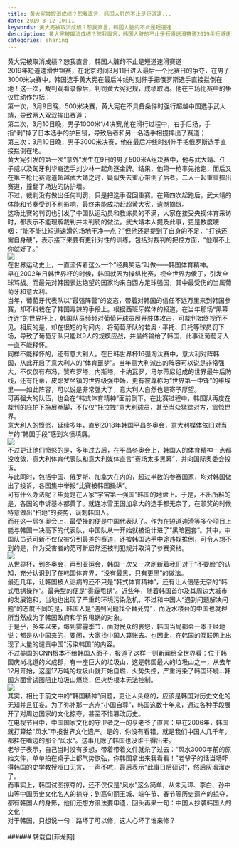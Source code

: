 ```yaml
---
title: 黄大宪被取消成绩？恕我直言，韩国人脏的不止是短道速...
date: 2019-3-12 10:11
keywords: 黄大宪被取消成绩？恕我直言，韩国人脏的不止是短道速...
description: 黄大宪被取消成绩？恕我直言，韩国人脏的不止是短道速滑赛道2019年短道速滑世锦赛，在北京时间3月11日进入最后一个比赛日的争夺，在男子3000米决赛中，韩国选手黄大宪在最后冲线时刻伸手把俄罗斯选手直接拦倒在地！这一次，裁判观看录像后，判罚黄大宪犯规，成绩取消。他在三场比赛中的争议性动作包括：第一次，3月9日晚，500米决赛，黄大宪在不具备条件时强行超越中国选手武大靖，导致两人双双摔出赛道；第二次，3月10日晚，男子1000米1/4决赛,他在滑行过程中，右手后扬，手指“剥”掉了日本选手的护目镜，导致后者和另一名选手相撞摔出了赛道；第三次：3月10日晚，男子3000米决赛，他在最后冲线时刻伸手把俄罗斯选手直接拦倒在地。黄大宪引发的第一次“意外”发生在9日的男子500米A组决赛中，他与武大靖、任子威以及匈牙利华裔选手刘少林一起角逐金牌。结果，他第一枪率先抢跑，而后又在第三枪比赛弯道超越武大靖之时，疑似失去重心带倒了后者。二人一起重重摔出赛道，撞翻了场边的防护墙。不过，裁判没有做出任何判罚，只是把选手召回重赛。在第四次起跑后，武大靖的体能和节奏受到不利影响，最终未能成功赶超黄大宪，遗憾摘银。这场比赛的判罚也引发了中国队运动员和教练员的不满，大家在接受央视体育采访时，都表示不能理解裁判并未判罚的做法。武大靖本人提及此事，更是数度哽咽：“能不能让短道速滑的场地干净一点？”但他还是提到了自身的不足，“打铁还需自身硬”，表示接下来要有更针对性的训练，包括对裁判的把控方面，“他跟不上你就好了。”在世界运动史上，一直流传着这么一个“经典笑话”叫做——韩国体育精神。早在2002年日韩世界杯的时候，韩国就因为操纵比赛，视全世界为傻子，引发全球骂战。而最先对韩国表达绝望的国家均来自西方足球强国，其中最受伤的当属葡萄牙和意大利。当年，葡萄牙代表队以“最强阵营”的姿态，带着对韩国的信任不远万里来到韩国参赛，却不料栽在了韩国毒辣的手段上。根据西班牙媒体的报道，在当年那场“黑幕连连”的世界杯上，韩国队员频频对葡萄牙球员展开肢体攻击，可裁判始终视而不见。相反的是，却在很短的时间内，将葡萄牙队的若奥 · 平托、贝托等球员罚下场，导致了葡萄牙队只能以9人的规模应战，并最终输给了韩国，此事让葡萄牙人一直不能释怀。同样不能释怀的，还有意大利人。在日韩世界杯16强淘汰赛中，意大利对阵韩国，从此开启了意大利人的“体育噩梦”。当年意大利派出的阵容可以说是非常强大，不仅仅有布冯，赞布罗塔，内斯塔，卡纳瓦罗，马尔蒂尼组成的世界最牛后防线，还有托蒂，皮耶罗坐镇的世界级强中场，更有被尊称为“世界第一中锋”的维埃里——如此阵容，可以说是非常强大了，意大利人自然也是寄予厚望。可再强大的队伍，也会在“韩式体育精神”面前倒下。在比赛过程中，韩国队再度在裁判的庇护下施展拳脚，不仅仅“托拉拽”意大利球员，甚至当众猛踹对方，震惊世界。意大利人的愤怒，延续多年，直到2018年韩国平昌冬奥会，意大利媒体依旧对当年的“韩国手段”感到义愤填膺。不过更让他们愤怒的是，多年过去后，在平昌冬奥会上，韩国人的体育精神一点都没收敛，意大利体育代表队和意大利媒体直言“赛场太多黑幕”，并向国际奥委会投诉。与此同时，包括中国、俄罗斯、加拿大在内的，超过半数的参赛国家，均对韩国做出了投诉，各国集中举报“比赛被韩国操纵”。可有什么办法呢？毕竟是在人家“宇宙第一强国”韩国的地盘上。于是，不出所料的是，各国的申诉基本都黄了。就连冰雪王国加拿大的选手都无奈了，在领奖的时候特意做出“扫地”的姿势，讽刺韩国人。 而在这一届冬奥会上，最受挫的便是中国代表队了。作为在短道速滑等多个项目上能与韩国一决高下的代表队，中国队从一开始就被设计进了“黑暗圈套”。其中，中国队员范可新不仅仅被分到最差的赛道，还被韩国选手中途违规推倒，可令人想不到的是，作为受害者的范可新居然还被判犯规并取消了参赛资格。 从世界杯，到冬奥会，再到亚运会，韩国一次又一次刷新着我们对于“不要脸”的认知，充分认识到了在韩国体育界，“没有最黑，只有更黑”的做法。 最近几年，让韩国被人诟病的还不只是“韩式体育精神”，还有让人倍感无奈的“韩式甩锅操作”。最典型的便是“雾霾甩锅”。近些年，随着韩国首尔及其周边大城市的发展饱和，当地也出现了严重的环境污染危机，不过和中国人“遇到问题解决问题”的态度不同的是，韩国人是“遇到问题找个替死鬼”，而近水楼台的中国也就理所当然成为了韩国政府和学界甩锅的对象。于是乎，多年以来，每到雾霾季节，面对民众的哀怨，韩国当局都会一本正经地说：都是从中国来的，要闹，大家找中国人算账去。也因此，在韩国的互联网上出现了大量的谴责中国“污染韩国”的内容。不过美国的CNN根本不给韩国人面子，报道了这样一则新闻给全世界看：位于韩国庆尚北道的义成郡，有一座巨大的垃圾山，这是韩国最大的垃圾山之一，从去年12月开始，这座17万吨的垃圾山就开始自燃，火势失控，严重污染了韩国环境...韩国方面曾试图阻止垃圾山燃烧，但火势根本无法控制。 其实，相比于前文中的“韩国精神”问题，更让人头疼的，应该是韩国对历史文化的无知并且狂妄。为了弥补那一点点“小国自尊”，韩国这数十年来，通过各种手段展开了对周边国家的文化掠夺，甚至不惜篡改历史。在电视节目中，中国国家文化的守卫者之一的亨老爷子直言：早在2006年，韩国就打算给“风水”申报世界文化遗产。是的，你没有看错，就是我们中国人几千年，都挂在嘴边的那个“风水”。这事儿除了韩国也没谁干得出来。老爷子表示，自己当时没有多想，带着带着文件就杀了过去：“风水3000年前的原始文件，单单拍在桌子上都气势恢弘，你韩国拿出来我看看！”老爷子的话当场吓得韩国的史学教授哑口无言，一声不吭，最后表示“此事日后研讨”，然后灰溜溜走了。而事实上，韩国试图掠夺的，还不仅仅是“风水”这么简单，从朱元璋、李白、孙中山等中国历史文化名人的掠夺：到高句丽王城、端午节、春节等历史遗产的掠夺，都有韩国人的身影，他们还想方设法要申遗，回头再来一句：中国人抄袭韩国人的文化！对于韩国，只想说一句：路坏了可以修，这人心坏了谁来修？
categories: sharing
---
```

<td class="t_f" id="postmessage_3207037">

<div align="left"><font face="宋体"><font style="font-size:10.5pt">黄大宪被取消成绩？恕我直言，韩国人脏的不止是</font></font><font face="宋体"><font style="font-size:10.5pt"><font face="宋体">短道速滑</font></font></font><font face="宋体"><font style="font-size:10.5pt">赛道</font></font></div><div align="left">2019年短道速滑世锦赛，在北京时间3月11日进入最后一个比赛日的争夺，在男子3000米决赛中，韩国选手黄大宪在最后冲线时刻伸手把俄罗斯选手直接拦倒在地！这一次，裁判观看录像后，判罚黄大宪犯规，成绩取消。他在三场比赛中的争议性动作包括：</div><div align="left"><font face="宋体">第一次，</font>3月9日晚，500米决赛，黄大宪在不具备条件时强行超越中国选手武大靖，导致两人双双摔出赛道；</div><div align="left"><font face="宋体">第二次，</font>3月10日晚，男子1000米1/4决赛,他在滑行过程中，右手后扬，手指“剥”掉了日本选手的护目镜，导致后者和另一名选手相撞摔出了赛道；</div><div align="left"><font face="宋体">第三次：</font>3月10日晚，男子3000米决赛，他在最后冲线时刻伸手把俄罗斯选手直接拦倒在地。</div><div align="left"><font face="宋体">黄大宪引发的第一次</font>“意外”发生在9日的男子500米A组决赛中，他与武大靖、任子威以及匈牙利华裔选手刘少林一起角逐金牌。结果，他第一枪率先抢跑，而后又在第三枪比赛弯道超越武大靖之时，疑似失去重心带倒了后者。二人一起重重摔出赛道，撞翻了场边的防护墙。</div><div align="left"><font face="宋体">不过，裁判没有做出任何判罚，只是把选手召回重赛。在第四次起跑后，武大靖的体能和节奏受到不利影响，最终未能成功赶超黄大宪，遗憾摘银。</font></div><div align="left"><font face="宋体">这场比赛的判罚也引发了中国队运动员和教练员的不满，大家在接受央视体育采访时，都表示不能理解裁判并未判罚的做法。武大靖本人提及此事，更是数度哽咽：</font>“能不能让短道速滑的场地干净一点？”<font face="宋体">但他还是提到了自身的不足，</font>“打铁还需自身硬”，表示接下来要有更针对性的训练，包括对裁判的把控方面，“他跟不上你就好了。”</div><div align="left">

<img aid="1109867" data-cf-modified-781c36e6cc9a21a44981ab1f-="" file="data/attachment/forum/201903/12/101023m7zat0vvtyql7221.jpg.thumb.jpg" id="aimg_1109867" inpost="1" onclick="" onmouseover="" src="http://www.flw.ph/data/attachment/forum/201903/12/101023m7zat0vvtyql7221.jpg" style="cursor:pointer" zoomfile="data/attachment/forum/201903/12/101023m7zat0vvtyql7221.jpg"/>


</div><div align="left"><font face="宋体">在世界运动史上，一直流传着这么一个</font>“经典笑话”叫做——<font face="宋体">韩国体育精神。</font></div><div align="left"><font face="宋体">早在</font>2002年日韩世界杯的时候，韩国就因为操纵比赛，视全世界为傻子，引发全球骂战。而<font face="宋体">最先对韩国表达绝望的国家均来自西方足球强国，其中最受伤的当属葡萄牙和意大利。</font></div><div align="left"><font face="宋体">当年，葡萄牙代表队以</font>“最强阵营”的姿态，带着对韩国的信任不远万里来到韩国参赛，却不料栽在了韩国毒辣的手段上。根据西班牙媒体的报道，在当年那场“黑幕连连”的世界杯上，<font face="宋体">韩国队员频频对葡萄牙球员展开肢体攻击，可裁判始终视而不见。相反的是，却在很短的时间内，将葡萄牙队的若奥</font> · 平托、贝托等球员罚下场<font face="宋体">，导致了葡萄牙队只能以</font>9人的规模应战，并最终输给了韩国，此事让葡萄牙人一直不能释怀。</div><div align="left"><font face="宋体">同样不能释怀的，还有意大利人。在日韩世界杯</font>16强淘汰赛中，意大利对阵韩国，从此开启了意大利人的“体育噩梦”。当年意大利派出的阵容可以说是非常强大，不仅仅有布冯，赞布罗塔，内斯塔，卡纳瓦罗，马尔蒂尼组成的世界最牛后防线，还有托蒂，皮耶罗坐镇的世界级强中场，更有被尊称为“世界第一中锋”的维埃里——如此阵容，可以说是非常强大了，意大利人自然也是寄予厚望。</div><div align="left"><font face="宋体">可再强大的队伍，也会在</font>“韩式体育精神”面前倒下。在比赛过程中，韩国队再度在裁判的庇护下施展拳脚，不仅仅“托拉拽”意大利球员，甚至当众猛踹对方，震惊世界。</div><div align="left"><font face="宋体">意大利人的愤怒，延续多年，直到</font>2018年韩国平昌冬奥会，意大利媒体依旧对当年的“韩国手段”感到义愤填膺。</div><div align="left">

<img aid="1109868" data-cf-modified-781c36e6cc9a21a44981ab1f-="" file="data/attachment/forum/201903/12/101032fyqimo6i5j5o5oil.jpg.thumb.jpg" id="aimg_1109868" inpost="1" onclick="" onmouseover="" src="http://www.flw.ph/data/attachment/forum/201903/12/101032fyqimo6i5j5o5oil.jpg" style="cursor:pointer" zoomfile="data/attachment/forum/201903/12/101032fyqimo6i5j5o5oil.jpg"/>


</div><div align="left"><font face="宋体">不过更让他们愤怒的是，多年过去后，在平昌冬奥会上，韩国人的体育精神一点都没收敛，意大利体育代表队和意大利媒体直言</font>“赛场太多黑幕”，并向国际奥委会投诉。</div><div align="left"><font face="宋体">与此同时，包括中国、俄罗斯、加拿大在内的，</font><font face="宋体">超过半数的参赛国家，均对韩国做出了投诉，各国集中举报</font>“比赛被韩国操纵”。</div><div align="left"><font face="宋体">可有什么办法呢？毕竟是在人家</font>“宇宙第一强国”韩国的地盘上。于是，不出所料的是，各国的申诉基本都黄了。<font face="宋体">就连冰雪王国加拿大的选手都无奈了，在领奖的时候特意做出</font>“扫地”的姿势，讽刺韩国人。</div><div align="left"> </div><div align="left"><font face="宋体">而在这一届冬奥会上，最受挫的便是中国代表队了。作为在短道速滑等多个项目上能与韩国一决高下的代表队，中国队从一开始就被设计进了</font>“黑暗圈套”。其中，<font face="宋体">中国队员</font><font face="宋体">范可新</font><font face="宋体">不仅仅被分到最差的赛道，还被韩国选手中途违规推倒，可令人想不到的是，作为受害者的范可新居然还被判犯规并取消了参赛资格。</font></div><div align="left"> </div><div align="left">

<img aid="1109869" data-cf-modified-781c36e6cc9a21a44981ab1f-="" file="data/attachment/forum/201903/12/101035qbjk5fbsbjzf1fjl.jpg.thumb.jpg" id="aimg_1109869" inpost="1" onclick="" onmouseover="" src="http://www.flw.ph/data/attachment/forum/201903/12/101035qbjk5fbsbjzf1fjl.jpg" style="cursor:pointer" zoomfile="data/attachment/forum/201903/12/101035qbjk5fbsbjzf1fjl.jpg"/>


</div><div align="left"><font face="宋体">从世界杯，到冬奥会，再到亚运会，韩国一次又一次刷新着我们对于</font>“不要脸”的认知，充分认识到了在韩国体育界，“<font face="宋体">没有最黑，只有更黑</font>”的做法。</div><div align="left"> </div><div align="left"><font face="宋体">最近几年，让韩国被人诟病的还不只是</font>“韩式体育精神”，还有让人倍感无奈的“韩式甩锅操作”。最典型的便是“雾霾甩锅”。近些年，随着韩国首尔及其周边大城市的发展饱和，当地也出现了严重的环境污染危机，不过和中国人“遇到问题解决问题”<font face="宋体">的态度不同的是，</font><font face="宋体">韩国人是</font>“遇到问题找个替死鬼”，而近水楼台的中国也就理所当然成为了韩国政府和学界甩锅的对象。</div><div align="left"><font face="宋体">于是乎，多年以来，每到雾霾季节，面对民众的哀怨，韩国当局都会一本正经地说：</font><font face="宋体">都是从中国来的，要闹，大家找中国人算账去。也因此，在韩国的互联网上出现了大量的谴责中国</font>“污染韩国”的内容。</div><div align="left"><font face="宋体">不过</font><font face="宋体">美国的</font>CNN根本不给韩国人面子，报道了这样一则新闻给全世界看：<font face="宋体">位于韩国庆尚北道的义成郡，有一座巨大的垃圾山，这是韩国最大的垃圾山之一，从去年</font>12月开始，这座17万吨的垃圾山就开始自燃，火势失控，严重污染了韩国环境...韩国方面曾试图阻止垃圾山燃烧，但火势根本无法控制。</div><div align="left"> </div><div align="left">

<img aid="1109870" data-cf-modified-781c36e6cc9a21a44981ab1f-="" file="data/attachment/forum/201903/12/101037t9mumuhuheeeyghm.jpg.thumb.jpg" id="aimg_1109870" inpost="1" onclick="" onmouseover="" src="http://www.flw.ph/data/attachment/forum/201903/12/101037t9mumuhuheeeyghm.jpg" style="cursor:pointer" zoomfile="data/attachment/forum/201903/12/101037t9mumuhuheeeyghm.jpg"/>


</div><div align="left"><font face="宋体">其实，相比于前文中的</font>“韩国精神”问题，更让人头疼的，应该是韩国对历史文化的无知并且狂妄。为了弥补那一点点“小国自尊”，韩国这数十年来，通过各种手段展开了对周边国家的文化掠夺，甚至不惜篡改历史。</div><div align="left"><font face="宋体">在电视节目中，中国国家文化的守卫者之一的</font><font face="宋体">亨老爷子直言：</font><font face="宋体">早在</font>2006年，韩国就打算给“风水”申报世界文化遗产。是的，你没有看错，就是我们中国人几千年，都挂在嘴边的那个“风水”。这事儿除了韩国也没谁干得出来。</div><div align="left"><font face="宋体">老爷子表示，自己当时没有多想，带着带着文件就杀了过去：</font>“风水3000年前的原始文件，单单拍在桌子上都气势恢弘，你韩国拿出来我看看！”<font face="宋体">老爷子的话当场吓得韩国的史学教授哑口无言，一声不吭，最后表示</font>“此事日后研讨”，然后灰溜溜走了。</div><div align="left"><font face="宋体">而事实上，韩国试图掠夺的，还不仅仅是</font>“风水”这么简单，从朱元璋、李白、孙中山等中国历史文化名人的掠夺：到高句丽王城、端午节、春节等历史遗产的掠夺，都有韩国人的身影，他们还想方设法要申遗，回头再来一句：中国人抄袭韩国人的文化！</div><div align="left"><font face="宋体">对于韩国，只想说一句：路坏了可以修，这人心坏了谁来修？</font></div><br/>
</td>
###### 转载自[菲龙网]
